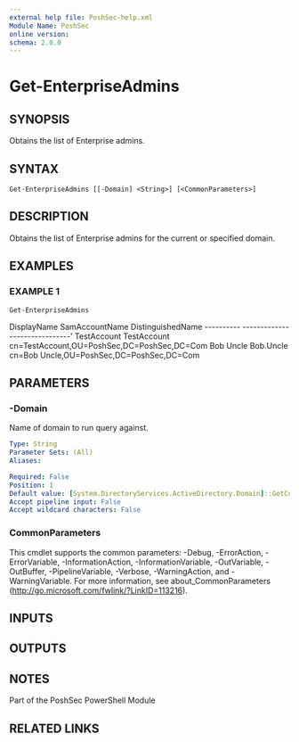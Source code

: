 ```yaml
---
external help file: PoshSec-help.xml
Module Name: PoshSec
online version:
schema: 2.0.0
---
```


# Get-EnterpriseAdmins

## SYNOPSIS
Obtains the list of Enterprise admins.

## SYNTAX

```
Get-EnterpriseAdmins [[-Domain] <String>] [<CommonParameters>]
```

## DESCRIPTION
Obtains the list of Enterprise admins for the current or specified domain.

## EXAMPLES

### EXAMPLE 1
```
Get-EnterpriseAdmins
```

DisplayName     SamAccountName      DistinguishedName
        ----------      -------------       -----------------'
        TestAccount     TestAccount         cn=TestAccount,OU=PoshSec,DC=PoshSec,DC=Com
        Bob Uncle       Bob.Uncle           cn=Bob Uncle,OU=PoshSec,DC=PoshSec,DC=Com

## PARAMETERS

### -Domain
Name of domain to run query against.

```yaml
Type: String
Parameter Sets: (All)
Aliases:

Required: False
Position: 1
Default value: [System.DirectoryServices.ActiveDirectory.Domain]::GetCurrentDomain()
Accept pipeline input: False
Accept wildcard characters: False
```

### CommonParameters
This cmdlet supports the common parameters: -Debug, -ErrorAction, -ErrorVariable, -InformationAction, -InformationVariable, -OutVariable, -OutBuffer, -PipelineVariable, -Verbose, -WarningAction, and -WarningVariable.
For more information, see about_CommonParameters (http://go.microsoft.com/fwlink/?LinkID=113216).

## INPUTS

## OUTPUTS

## NOTES
Part of the PoshSec PowerShell Module

## RELATED LINKS
